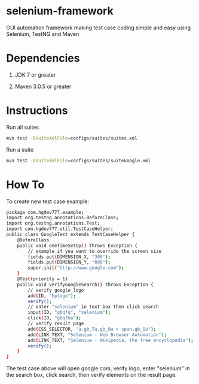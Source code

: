 selenium-framework
==================

GUI automation framework making test case coding simple and easy using Selenium, TestNG and Maven

Dependencies
============

1. JDK 7 or greater

2. Maven 3.0.5 or greater


Instructions
============

Run all suites
```sh
mvn test -DsuiteXmlFile=configs/suites/suites.xml
```


Run a suite
```sh
mvn test -DsuiteXmlFile=configs/suites/suiteGoogle.xml
```

How To
============

To create new test case example:

```sh
package com.hgdev777.example;
import org.testng.annotations.BeforeClass;
import org.testng.annotations.Test;
import com.hgdev777.util.TestCaseHelper;
public class GoogleTest extends TestCaseHelper {
	@BeforeClass
	public void oneTimeSetUp() throws Exception {
		// example if you want to override the screen size
		fields.put(DIMENSION_X, "300"); 
		fields.put(DIMENSION_Y, "600"); 
		super.init("http://www.google.com");
	}
	@Test(priority = 1)
	public void verifyGoogleSearch() throws Exception {
		// verify google logo
		add(ID, "hplogo");
		verify();
		// enter "selenium" in text box then click search
		input(ID, "gbqfq", "selenium");
		click(ID, "gbqfba");
		// verify result page
		add(CSS_SELECTOR, "a.gb_Ta.gb_Oa > span.gb_Qa"); 
		add(LINK_TEXT, "Selenium - Web Browser Automation");
		add(LINK_TEXT, "Selenium - Wikipedia, the free encyclopedia");
		verify();
	}
}
```
The test case above will open google.com, verify logo, enter "selenium" in the search box, click search, then verify elements on the result page.
